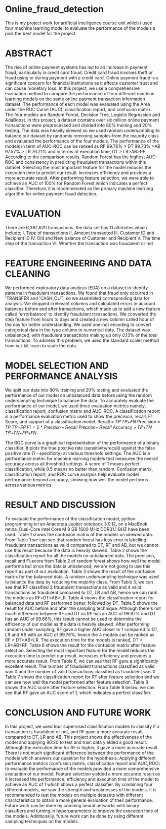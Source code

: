 # Online_fraud_detection
This is my project work for artificial intelligence course unit which i used four machine learning model to evaluate the performance of the models a pick the best model for the project.
# ABSTRACT
The rise of online payment systems has led to an increase in payment fraud, particularly in credit card fraud. Credit card fraud involves theft or fraud using or during payment with a credit card. Online payment fraud is a significant concern for financial institutions as it affects customer trust and can cause monetary loss. In this project, we use a comprehensive evaluation method to compare the performance of four different machine learning models on the same online payment transaction information dataset. The performance of each model was evaluated using the Area under the ROC Curve (AUC), classification report, and confusion matrix. The four models are Random Forest, Decision Tree, Logistic Regression and AdaBoost. In this project, a dataset contains over six million online payment transactions were preprocessed and divided into 80% training and 20% testing. The data was heavily skewed so we used random undersampling to balance our dataset by randomly removing samples from the majority class and evaluated the performance of the four models. The performance of the models in term of AUC-ROC can be ranked as RF 99.76% > DT 99.73% >AB 97.57% > LR 76.21% and in terms of execution time, DT > LR>AB>RF. According to the comparison results, Random Forest has the highest AUC-ROC and consistency in predicting fraudulent transactions within this dataset. Selecting the most important feature for the model reduces the execution time to predict our result, increases efficiency and provides a more accurate result. After performing feature selection, we were able to achieve an AUC of 100% for Random Forest which indicates a perfect classifier. Therefore, it is recommended as the primary machine learning algorithm for online payment fraud detection.

# EVALUATION
There are 6,362,620 transactions, the data set has 11 attributes which include;
I. Type of transactions
II. Amount transacted
III. Customer ID and Recipient ID
IV. Old and New balance of Customer and Recipient
V. The time step of the transaction
VI. Whether the transaction was fraudulent or not
# FEATURE ENGINEERING AND DATA CLEANING
We performed exploratory data analysis (EDA) on a dataset to identify patterns in fraudulent transactions. We found that fraud only occurred in 'TRANSFER and 'CASH_OUT, so we assembled corresponding data for analysis. We dropped irrelevant columns and calculated errors in account balances before and after transactions, which made us to add a new feature called 'errorbalance' to identify fraudulent transactions. We converted the step feature from hours to days and created a new column called hour of the day for better understanding. We used one-hot encoding to convert categorical data in the type column to numerical data. The dataset was unbalanced, with fraudulent transactions making up only 0.13% of the total transactions. To address this problem, we used the standard scaler method from sci-kit-learn to scale the data.
# MODEL SELECTION AND PERFORMANCE ANALYSIS
We split our data into 80% training and 20% testing and evaluated the performance of our model on unbalanced data before using the random undersampling technique to balance the data. To accurately evaluate the performance of our model, we used three evaluation metrics namely, classification report, confusion matrix and AUC-ROC.
A classification report is a performance evaluation metric used to show the precision, recall, F1 Score, and support of a classification model.
Recall = 𝑇𝑃 𝑇𝑃+𝐹𝑁
Precision = 𝑇𝑃 𝑇𝑃+𝐹𝑃
F1 = 2 * 𝑃𝑟𝑒𝑐𝑠𝑖𝑜𝑛 ∗ 𝑅𝑒𝑐𝑎𝑙𝑙 𝑃𝑟𝑒𝑐𝑠𝑖𝑜𝑛+ 𝑅𝑒𝑐𝑎𝑙𝑙
Accuracy = 𝑇𝑃+𝑇𝑁 𝑇𝑃+𝑇𝑁+𝐹𝑃+𝐹𝑁

The ROC curve is a graphical representation of the performance of a binary classifier. It plots the true positive rate (sensitivity/recall) against the false positive rate (1 - specificity) at various threshold settings.
The AUC is a performance metric for machine learning models that measures the overall accuracy across all threshold settings. A score of 1 means perfect classification, while 0.5 means no better than random. Confusion matrix, classification report, and ROC curve analysis help evaluate model performance beyond accuracy, showing how well the model performs across various metrics.

# RESULT AND DISCUSSION
To evaluate the performance of the classification model, python programming on an Anaconda Jupiter notebook 3.9.12, on a MacBook retina, Dual-Core Intel Core M 8 GB 1600 MHz DDR31.1 GHZ have been used. Table 1 shows the confusion matrix of the models on skewed data. From Table 1 we can see that random forest has less error in labelling fraudulent transactions as valid compared to DT, RF and AB, but we cannot use this result because the data is heavily skewed. Table 2 shows the classification report for all the models on unbalanced data. The precision, recall and f1-score from Table 2 of random forest shows how well the model performs but since the data is unbalanced, we are not going to use this report as part of our evaluation. Table 3 shows the result of the confusion matrix for the balanced data. A random undersampling technique was used to balance the data by reducing the majority class. From Table 3, we can see that RF classified 2 fraudulent transactions as valid and 4 valid transactions as fraudulent compared to DT, LR and AB, hence we can rank the models as RF>DT>AB>LR. Table 4 shows the classification report for balanced data and RF performed better, followed by DT. Table 5 shows the result for AUC before and after the sampling technique. Although there's not much difference between RF and DT as RF has an AUC of 99.67% and DT has an AUC of 99.66%, this result cannot be used to determine the efficiency of our model as the data is heavily skewed. After performing random under-sampling, RF gave a higher AUC closer to 1 compared to DT, LR and AB with an AUC of 99.76%, hence the 4 models can be ranked as RF > DT>AB>LR. The execution time for the models is ranked, DT > LR>AB>RF. Table 6 shows the result for the confusion matrix after feature selection. Selecting the most important feature for the model reduces the execution time to predict our result, increases efficiency and provides a more accurate result. From Table 6, we can see that RF gave a significantly excellent result. The number of fraudulent transactions classified as valid was 0 and the number of valid transactions classified as fraudulent was 0. Table 7 shows the classification report for RF after feature selection and we can see how well the model performed after feature selection. Table 8 shows the AUC score after feature selection. From Table 8 below, we can see that RF gave an AUC score of 1, which indicates a perfect classifier.
# CONCLUSION AND FUTURE WORK
In this project, we used four supervised classification models to classify if a transaction is fraudulent or not, and RF gave a more accurate result compared to DT, LR and AB. This project shows the effectiveness of the model and applying 80:20 to test and train data yielded a good result. Although the execution time for RF is higher, it gave a more accurate result. There is not much significant difference between the performance of the models which answers our question for the hypothesis. Applying different performance metrics (confusion matrix, classification report and AUC_ROC) to evaluate the performance of the models provided a more comprehensive evaluation of our model. Feature selection yielded a more accurate result as it increased the performance, efficiency and execution time of the model to achieve an AUC of 1 which shows a perfect classifier. By combining four different models, we saw the strength and weaknesses of the models. It is recommended to test the models on multiple datasets with different characteristics to obtain a more general evaluation of their performance. Future work can be done by combing neural networks with binary classifiers and turning in hyperparameters to improve the execution time of the models. Additionally, future work can be done by using different sampling techniques on the models.
